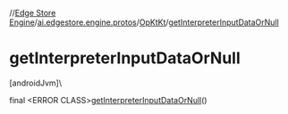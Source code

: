 //[Edge Store Engine](../../../index.md)/[ai.edgestore.engine.protos](../index.md)/[OpKtKt](index.md)/[getInterpreterInputDataOrNull](get-interpreter-input-data-or-null.md)

# getInterpreterInputDataOrNull

[androidJvm]\

final &lt;ERROR CLASS&gt;[getInterpreterInputDataOrNull](get-interpreter-input-data-or-null.md)()
